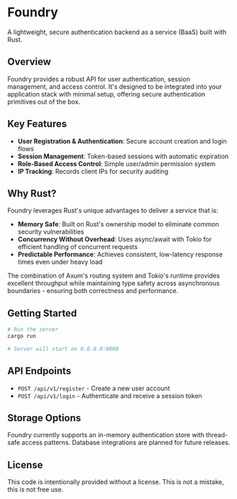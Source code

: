 # Foundry

A lightweight, secure authentication backend as a service (BaaS) built with Rust.

## Overview

Foundry provides a robust API for user authentication, session management, and access control. It's designed to be integrated into your application stack with minimal setup, offering secure authentication primitives out of the box.

## Key Features

- **User Registration & Authentication**: Secure account creation and login flows
- **Session Management**: Token-based sessions with automatic expiration
- **Role-Based Access Control**: Simple user/admin permission system
- **IP Tracking**: Records client IPs for security auditing

## Why Rust?

Foundry leverages Rust's unique advantages to deliver a service that is:

- **Memory Safe**: Built on Rust's ownership model to eliminate common security vulnerabilities
- **Concurrency Without Overhead**: Uses async/await with Tokio for efficient handling of concurrent requests
- **Predictable Performance**: Achieves consistent, low-latency response times even under heavy load

The combination of Axum's routing system and Tokio's runtime provides excellent throughput while maintaining type safety across asynchronous boundaries - ensuring both correctness and performance.

## Getting Started

```sh
# Run the server
cargo run

# Server will start on 0.0.0.0:8000
```

## API Endpoints

- `POST /api/v1/register` - Create a new user account
- `POST /api/v1/login` - Authenticate and receive a session token

## Storage Options

Foundry currently supports an in-memory authentication store with thread-safe access patterns. Database integrations are planned for future releases.

## License

This code is intentionally provided without a license. This is not a mistake, this is not free use.
